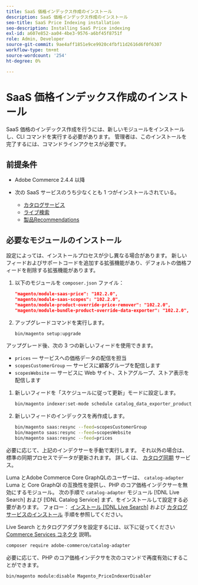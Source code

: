 ```yaml
---
title: SaaS 価格インデックス作成のインストール
description: SaaS 価格インデックス作成のインストール
seo-title: SaaS Price Indexing installation
seo-description: Installing SaaS Price indexing
exl-id: a607e852-aa04-4be3-9576-a6bf45f8751f
role: Admin, Developer
source-git-commit: 9ae4aff1851e9ce9920c4fbf11d2616d6f0f6307
workflow-type: tm+mt
source-wordcount: '254'
ht-degree: 0%

---
```


# SaaS 価格インデックス作成のインストール

SaaS 価格のインデックス作成を行うには、新しいモジュールをインストールし、CLI コマンドを実行する必要があります。 管理者は、このインストールを完了するには、コマンドラインアクセスが必要です。

## 前提条件

* Adobe Commerce 2.4.4 以降
* 次の SaaS サービスのうち少なくとも 1 つがインストールされている。

   * [カタログサービス](../catalog-service/overview.md)
   * [ライブ検索](../live-search/guide-overview.md)
   * [製品Recommendations](../product-recommendations/guide-overview.md)

## 必要なモジュールのインストール

設定によっては、インストールプロセスが少し異なる場合があります。
新しいフィードおよびサポートコードを追加する拡張機能があり、デフォルトの価格フィードを削除する拡張機能があります。

1. 以下のモジュールを `composer.json` ファイル：

   ```json
   "magento/module-saas-price": "102.2.0",
   "magento/module-saas-scopes": "102.2.0",
   "magento/module-product-override-price-remover": "102.2.0",
   "magento/module-bundle-product-override-data-exporter": "102.2.0",
   ```

1. アップグレードコマンドを実行します。

   ```bash
   bin/magento setup:upgrade
   ```

アップグレード後、次の 3 つの新しいフィードを使用できます。

* `prices`  — サービスへの価格データの配信を担当
* `scopesCustomerGroup`  — サービスに顧客グループを配信します
* `scopesWebsite`  — サービスに Web サイト、ストアグループ、ストア表示を配信します


1. 新しいフィードを「スケジュールに従って更新」モードに設定します。

   ```bash
   bin/magento indexer:set-mode schedule catalog_data_exporter_product_prices scopes_customergroup_data_exporter scopes_website_data_exporter
   ```

1. 新しいフィードのインデックスを再作成します。

   ```bash
   bin/magento saas:resync --feed=scopesCustomerGroup
   bin/magento saas:resync --feed=scopesWebsite
   bin/magento saas:resync --feed=prices
   ```

必要に応じて、上記のインデクサーを手動で実行します。 それ以外の場合は、標準の同期プロセスでデータが更新されます。 詳しくは、 [カタログ同期](../landing/catalog-sync.md) サービス。

Luma とAdobe Commerce Core GraphQLのユーザーは、 `catalog-adapter` Luma と Core GraphQl の互換性を提供し、PHP のコア価格インデクサーを無効にするモジュール。
次の手順で `catalog-adapter` モジュール [!DNL Live Search] および [!DNL Catalog Service] まず、をインストールして設定する必要があります。 フォロー： [インストール [!DNL Live Search]](../live-search/install.md) および [カタログサービスのインストール](../catalog-service/installation.md) 手順を参照してください。

Live Search とカタログアダプタを設定するには、以下に従ってください [Commerce Services コネクタ](https://experienceleague.adobe.com/docs/commerce-merchant-services/user-guides/integration-services/saas.html?lang=en) 説明。

```bash
composer require adobe-commerce/catalog-adapter
```

必要に応じて、PHP のコア価格インデクサを次のコマンドで再度有効にすることができます。

```bash
bin/magento module:disable Magento_PriceIndexerDisabler
```

